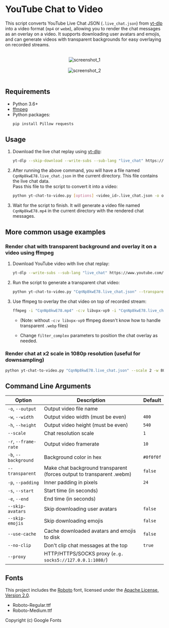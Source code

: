 # YouTube Chat to Video

This script converts YouTube Live Chat JSON (`.live_chat.json`) from [yt-dlp](https://github.com/yt-dlp/yt-dlp) into a video format (`mp4` or `webm`), allowing you to render the chat messages as an overlay on a video. It supports downloading user avatars and emojis, and can generate videos with transparent backgrounds for easy overlaying on recorded streams.

<br/>
<div align="center">
   <img alt="screenshot_1" src="https://github.com/user-attachments/assets/35971241-e2df-470f-9813-b0ca8908457f">
   <br/>
   <br/>
   <img alt="screenshot_2" src="https://github.com/user-attachments/assets/b67d78f3-8863-4830-a003-46c58400d9c7">
</div>
<br/>

## Requirements

- Python 3.6+
- [ffmpeg](https://ffmpeg.org/download.html)
- Python packages:
    ```bash
    pip install Pillow requests
    ```

## Usage

1. Download the live chat replay using [yt-dlp](https://github.com/yt-dlp/yt-dlp):
    ```bash
    yt-dlp --skip-download --write-subs --sub-lang "live_chat" https://www.youtube.com/watch?v=CqnNp8kwE78
    ```

2. After running the above command, you will have a file named `CqnNp8kwE78.live_chat.json` in the current directory. This file contains the live chat data.<br>
   Pass this file to the script to convert it into a video:
    ```bash
    python yt-chat-to-video.py [options] <video_id>.live_chat.json -o output.mp4
    ```

3. Wait for the script to finish. It will generate a video file named `CqnNp8kwE78.mp4` in the current directory with the rendered chat messages.

## More common usage examples

### Render chat with transparent background and overlay it on a video using ffmpeg
1. Download YouTube video with live chat replay:
    ```bash
    yt-dlp --write-subs --sub-lang "live_chat" https://www.youtube.com/watch?v=CqnNp8kwE78
    ```
2. Run the script to generate a transparent chat video:
    ```bash
    python yt-chat-to-video.py "CqnNp8kwE78.live_chat.json" --transparent
    ```
3. Use ffmpeg to overlay the chat video on top of recorded stream:
    ```bash
    ffmpeg -i "CqnNp8kwE78.mp4" -c:v libvpx-vp9 -i "CqnNp8kwE78.live_chat.webp" -filter_complex "[1:v]scale=400:-1[chat];[0:v][chat]overlay=W-w-10:H-h-10" output.mp4
    ```
   - (Note: without `-c:v libvpx-vp9` ffmpeg doesn't know how to handle transparent `.webp` files)

   - Change `filter_complex` parameters to position the chat overlay as needed.

### Render chat at x2 scale in 1080p resolution (useful for downsampling)
```bash
python yt-chat-to-video.py "CqnNp8kwE78.live_chat.json" --scale 2 -w 800 -h 1080
```

## Command Line Arguments

| Option               | Description                                                           | Default   |
|----------------------|-----------------------------------------------------------------------|-----------|
| `-o`, `--output`     | Output video file name                                                |           |
| `-w`, `--width`      | Output video width (must be even)                                     | `400`     |
| `-h`, `--height`     | Output video height (must be even)                                    | `540`     |
| `--scale`            | Chat resolution scale                                                 | `1`       |
| `-r`, `--frame-rate` | Output video framerate                                                | `10`      |
| `-b`, `--background` | Background color in hex                                               | `#0f0f0f` |
| `--transparent`      | Make chat background transparent (forces output to transparent .webm) | `false`   |
| `-p`, `--padding`    | Inner padding in pixels                                               | `24`      |
| `-s`, `--start`      | Start time (in seconds)                                               |           |
| `-e`, `--end`        | End time (in seconds)                                                 |           |
| `--skip-avatars`     | Skip downloading user avatars                                         | `false`   |
| `--skip-emojis`      | Skip downloading emojis                                               | `false`   |
| `--use-cache`        | Cache downloaded avatars and emojis to disk                           | `false`   |
| `--no-clip`          | Don\'t clip chat messages at the top                                  | `true`    |
| `--proxy`            | HTTP/HTTPS/SOCKS proxy (`e.g. socks5://127.0.0.1:1080/`)              |           |


## Fonts

This project includes the [Roboto](https://fonts.google.com/specimen/Roboto) font, licensed under the [Apache License, Version 2.0](https://www.apache.org/licenses/LICENSE-2.0).

- Roboto-Regular.ttf
- Roboto-Medium.ttf

Copyright (c) Google Fonts
